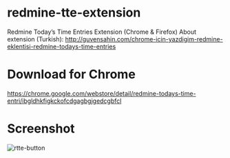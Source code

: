 # redmine-tte-extension
Redmine Today’s Time Entries Extension (Chrome & Firefox)
About extension (Turkish): http://guvensahin.com/chrome-icin-yazdigim-redmine-eklentisi-redmine-todays-time-entries

# Download for Chrome
https://chrome.google.com/webstore/detail/redmine-todays-time-entri/ibgldhkfigkckofcdgagbgjgedcgbfcl

# Screenshot
![rtte-button](http://guvensahin.com/wp-content/uploads/2017/12/rtte_button.png)
